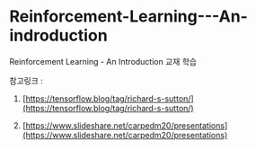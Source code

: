 # Reinforcement-Learning---An-indroduction
Reinforcement Learning - An Introduction 교재 학습

참고링크 : 
1. [https://tensorflow.blog/tag/richard-s-sutton/](https://tensorflow.blog/tag/richard-s-sutton/)

2. [https://www.slideshare.net/carpedm20/presentations](https://www.slideshare.net/carpedm20/presentations)

